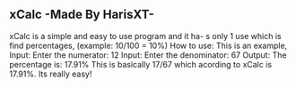 xCalc -Made By HarisXT-
----------------------------------------------------
xCalc is a simple and easy to use program and it ha-
s only 1 use which is find percentages, (example:
10/100 = 10%)
How to use:
This is an example,
Input: Enter the numerator: 12
Input: Enter the denominator: 67
Output: The percentage is: 17.91%
This is basically 17/67 which acording to xCalc is
17.91%. Its really easy!
